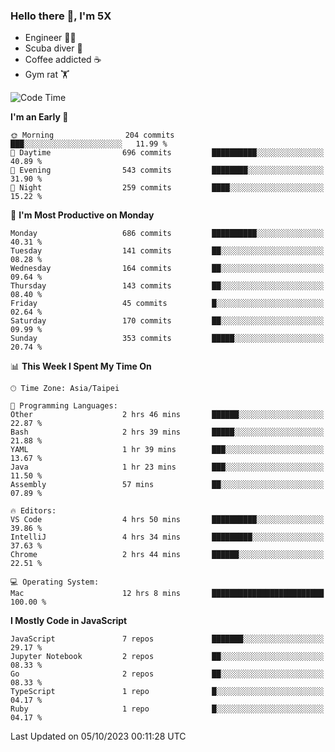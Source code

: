 ### Hello there 👋, I'm 5X

* Engineer 👨‍💻
* Scuba diver 🤿
* Coffee addicted ☕️
* Gym rat 🏋️

<!--START_SECTION:waka-->
![Code Time](http://img.shields.io/badge/Code%20Time-570%20hrs%2054%20mins-blue)

**I'm an Early 🐤** 

```text
🌞 Morning                204 commits         ███░░░░░░░░░░░░░░░░░░░░░░   11.99 % 
🌆 Daytime                696 commits         ██████████░░░░░░░░░░░░░░░   40.89 % 
🌃 Evening                543 commits         ████████░░░░░░░░░░░░░░░░░   31.90 % 
🌙 Night                  259 commits         ████░░░░░░░░░░░░░░░░░░░░░   15.22 % 
```
📅 **I'm Most Productive on Monday** 

```text
Monday                   686 commits         ██████████░░░░░░░░░░░░░░░   40.31 % 
Tuesday                  141 commits         ██░░░░░░░░░░░░░░░░░░░░░░░   08.28 % 
Wednesday                164 commits         ██░░░░░░░░░░░░░░░░░░░░░░░   09.64 % 
Thursday                 143 commits         ██░░░░░░░░░░░░░░░░░░░░░░░   08.40 % 
Friday                   45 commits          █░░░░░░░░░░░░░░░░░░░░░░░░   02.64 % 
Saturday                 170 commits         ██░░░░░░░░░░░░░░░░░░░░░░░   09.99 % 
Sunday                   353 commits         █████░░░░░░░░░░░░░░░░░░░░   20.74 % 
```


📊 **This Week I Spent My Time On** 

```text
🕑︎ Time Zone: Asia/Taipei

💬 Programming Languages: 
Other                    2 hrs 46 mins       ██████░░░░░░░░░░░░░░░░░░░   22.87 % 
Bash                     2 hrs 39 mins       █████░░░░░░░░░░░░░░░░░░░░   21.88 % 
YAML                     1 hr 39 mins        ███░░░░░░░░░░░░░░░░░░░░░░   13.67 % 
Java                     1 hr 23 mins        ███░░░░░░░░░░░░░░░░░░░░░░   11.50 % 
Assembly                 57 mins             ██░░░░░░░░░░░░░░░░░░░░░░░   07.89 % 

🔥 Editors: 
VS Code                  4 hrs 50 mins       ██████████░░░░░░░░░░░░░░░   39.86 % 
IntelliJ                 4 hrs 34 mins       █████████░░░░░░░░░░░░░░░░   37.63 % 
Chrome                   2 hrs 44 mins       ██████░░░░░░░░░░░░░░░░░░░   22.51 % 

💻 Operating System: 
Mac                      12 hrs 8 mins       █████████████████████████   100.00 % 
```

**I Mostly Code in JavaScript** 

```text
JavaScript               7 repos             ███████░░░░░░░░░░░░░░░░░░   29.17 % 
Jupyter Notebook         2 repos             ██░░░░░░░░░░░░░░░░░░░░░░░   08.33 % 
Go                       2 repos             ██░░░░░░░░░░░░░░░░░░░░░░░   08.33 % 
TypeScript               1 repo              █░░░░░░░░░░░░░░░░░░░░░░░░   04.17 % 
Ruby                     1 repo              █░░░░░░░░░░░░░░░░░░░░░░░░   04.17 % 
```




 Last Updated on 05/10/2023 00:11:28 UTC
<!--END_SECTION:waka-->
